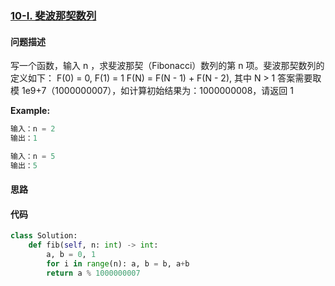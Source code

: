### [10-I. 斐波那契数列](https://leetcode-cn.com/problems/fei-bo-na-qi-shu-lie-lcof/)

#### 问题描述
写一个函数，输入 n ，求斐波那契（Fibonacci）数列的第 n 项。斐波那契数列的定义如下：
F(0) = 0,   F(1) = 1
F(N) = F(N - 1) + F(N - 2), 其中 N > 1
答案需要取模 1e9+7（1000000007），如计算初始结果为：1000000008，请返回 1

**Example:**
```python
输入：n = 2
输出：1

输入：n = 5
输出：5
```

#### 思路

#### 代码

```python
class Solution:
    def fib(self, n: int) -> int:
        a, b = 0, 1
        for i in range(n): a, b = b, a+b
        return a % 1000000007
```